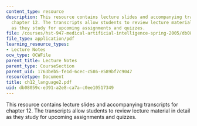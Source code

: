 ```yaml
---
content_type: resource
description: This resource contains lecture slides and accompanying transcripts for
  chapter 12. The transcripts allow students to review lecture material in detail
  as they study for upcoming assignments and quizzes.
file: /courses/hst-947-medical-artificial-intelligence-spring-2005/db08059ce391a2e8ca7ac0ee10517349_ch12_language2.pdf
file_type: application/pdf
learning_resource_types:
- Lecture Notes
ocw_type: OCWFile
parent_title: Lecture Notes
parent_type: CourseSection
parent_uid: 1763beb5-fe1d-6cec-c586-e589bf7c9047
resourcetype: Document
title: ch12_language2.pdf
uid: db08059c-e391-a2e8-ca7a-c0ee10517349
---
```

This resource contains lecture slides and accompanying transcripts for chapter 12. The transcripts allow students to review lecture material in detail as they study for upcoming assignments and quizzes.

